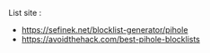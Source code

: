 List site :

- https://sefinek.net/blocklist-generator/pihole
- https://avoidthehack.com/best-pihole-blocklists
